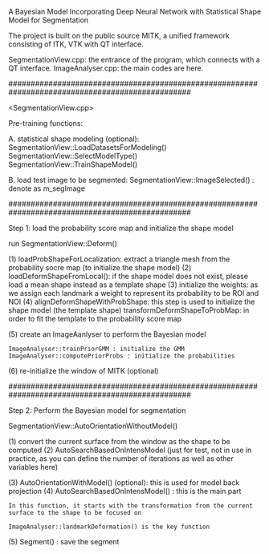 A Bayesian Model Incorporating Deep Neural Network with Statistical Shape Model for Segmentation

The project is built on the public source MITK, a unified framework consisting of ITK, VTK with QT interface. 

SegmentationView.cpp: the entrance of the program, which connects with a QT interface. 
ImageAnalyser.cpp: the main codes are here.

#################################################################################################

<SegmentationView.cpp>

Pre-training functions:

A. statistical shape modeling (optional): 
   SegmentationView::LoadDatasetsForModeling() 
   SegmentationView::SelectModelType()
   SegmentationView::TrainShapeModel() 
   
B. load test image to be segmented: 
   SegmentationView::ImageSelected() : denote as m_segImage 
   
#################################################################################################
   
Step 1: load the probability score map and initialize the shape model 

run SegmentationView::Deform() 

(1) loadProbShapeForLocalization: extract a triangle mesh from the probability socre map (to initialize the shape model)
(2) loadDeformShapeFromLocal(): if the shape model does not exist, please load a mean shape instead as a template shape
(3) initialize the weights: as we assign each landmark a weight to represent its probability to be ROI and NOI
(4) alignDeformShapeWithProbShape: this step is used to initialize the shape model (the template shape)
    transformDeformShapeToProbMap: in order to fit the template to the probability score map  
    
(5) create an ImageAanlyser to perform the Bayesian model 

    ImageAnalyser::trainPriorGMM : initialize the GMM 
    ImageAnalyser::computePriorProbs : initialize the probabilities 
    
(6) re-initialize the window of MITK (optional)

#################################################################################################

Step 2: Perform the Bayesian model for segmentation 

SegmentationView::AutoOrientationWithoutModel() 

(1) convert the current surface from the window as the shape to be computed 
(2) AutoSearchBasedOnIntensModel (just for test, not in use in practice, as you can define the number of iterations as well as other variables here)

(3) AutoOrientationWithModel() (optional): this is used for model back projection 
(4) AutoSearchBasedOnIntensModel() : this is the main part 

    In this function, it starts with the transformation from the current surface to the shape to be focused on 
    
    ImageAnalyser::landmarkDeformation() is the key function 
    
(5) Segment() : save the segment 


